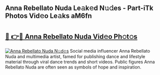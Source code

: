 ## Anna Rebellato Nuda Le𝚊k𝚎d N𝚞𝚍es - Part-iTk Photos Vid𝚎o Le𝚊ks aM6fn

# <h2><a href="http://fbea5u.evod.top/?m=Anna+Rebellato+Nuda">🔗 👉🔴 Anna Rebellato Nuda Vid𝚎o Ph𝚘t𝚘s</a></h2>

[![Anna Rebellato Nuda N𝚞d𝚎s](https://i.imgur.com/8V9OHl7.gif)](http://fbea5u.evod.top/?m=Anna+Rebellato+Nuda)
Social media influencer Anna Rebellato Nuda and multimedia artist, famed for publishing dance and lifestyle material through viral dance trends and short videos. Public figures Anna Rebellato Nuda are often seen as symbols of hope and inspiration. 
